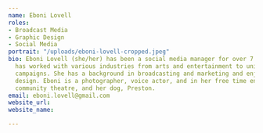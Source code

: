 ```yaml
---
name: Eboni Lovell
roles:
- Broadcast Media
- Graphic Design
- Social Media
portrait: "/uploads/eboni-lovell-cropped.jpeg"
bio: Eboni Lovell (she/her) has been a social media manager for over 7 years. She
  has worked with various industries from arts and entertainment to unions and political
  campaigns. She has a background in broadcasting and marketing and enjoys graphic
  design. Eboni is a photographer, voice actor, and in her free time enjoys karaoke,
  community theatre, and her dog, Preston.
email: eboni.lovell@gmail.com
website_url: 
website_name: 

---
```

